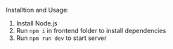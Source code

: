 Installtion and Usage:
1. Install Node.js
2. Run `npm i` in frontend folder to install dependencies
3. Run `npm run dev` to start server